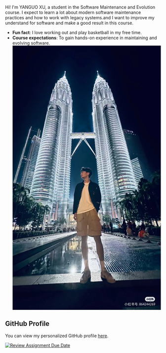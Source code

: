 Hi! I'm YANGUO XU, a student in the Software Maintenance
and Evolution course.
I expect to learn a lot about modern software maintenance
practices and how to work with legacy systems.and I want
to improve my understand for software and make a good
result in this course.
- **Fun fact**: I love working out and play basketball in my free time.
- **Course expectations**: To gain hands-on experience in
maintaining and evolving software.
![My Image](https://github.com/SoftwareMaintenanceEvolution/tutorial-1-stephen30ppp/blob/profile-upload/picture.jpg) <!-- Link to the uploaded image -->
## GitHub Profile
You can view my personalized GitHub profile
[here](https://github.com/stephen30ppp/yanguo/blob/main/README.md).





[![Review Assignment Due Date](https://classroom.github.com/assets/deadline-readme-button-22041afd0340ce965d47ae6ef1cefeee28c7c493a6346c4f15d667ab976d596c.svg)](https://classroom.github.com/a/O-1AGqKT)
